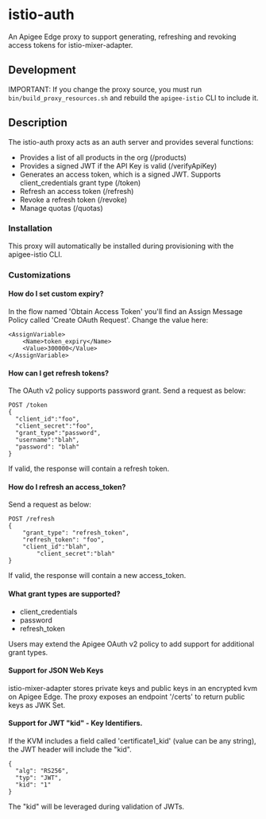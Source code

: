 # istio-auth

An Apigee Edge proxy to support generating, refreshing and revoking access tokens for istio-mixer-adapter.

## Development

IMPORTANT: If you change the proxy source, you must run `bin/build_proxy_resources.sh` and rebuild the 
`apigee-istio` CLI to include it.

## Description

The istio-auth proxy acts as an auth server and provides several functions:

* Provides a list of all products in the org (/products)
* Provides a signed JWT if the API Key is valid (/verifyApiKey)
* Generates an access token, which is a signed JWT. Supports client_credentials grant type (/token)
* Refresh an access token (/refresh)
* Revoke a refresh token (/revoke)
* Manage quotas (/quotas)

### Installation

This proxy will automatically be installed during provisioning with the apigee-istio CLI.

### Customizations

#### How do I set custom expiry?

In the flow named 'Obtain Access Token' you'll find an Assign Message Policy called 'Create OAuth Request'. 
Change the value here:

    <AssignVariable>
        <Name>token_expiry</Name>
        <Value>300000</Value>
    </AssignVariable>


#### How can I get refresh tokens?

The OAuth v2 policy supports password grant. Send a request as below:

    POST /token
    {
      "client_id":"foo",
      "client_secret":"foo",
      "grant_type":"password",
      "username":"blah",
      "password": "blah"
    }

If valid, the response will contain a refresh token.

#### How do I refresh an access_token?

Send a request as below:

    POST /refresh
    {
        "grant_type": "refresh_token",
        "refresh_token": "foo",
        "client_id":"blah",
            "client_secret":"blah"
    }

If valid, the response will contain a new access_token.

#### What grant types are supported?

* client_credentials
* password
* refresh_token

Users may extend the Apigee OAuth v2 policy to add support for additional grant types.

#### Support for JSON Web Keys

istio-mixer-adapter stores private keys and public keys in an encrypted kvm on Apigee Edge. 
The proxy exposes an endpoint '/certs' to return public keys as JWK Set.

#### Support for JWT "kid" - Key Identifiers. 

If the KVM includes a field called 'certificate1_kid' (value can be any string), the JWT header will include the "kid".

    {
      "alg": "RS256",
      "typ": "JWT",
      "kid": "1"
    }

The "kid" will be leveraged during validation of JWTs.
